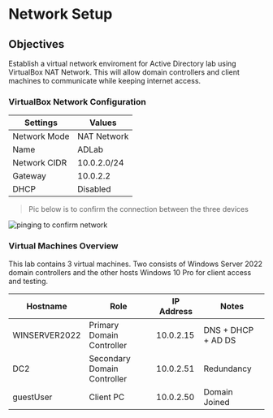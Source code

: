 # Network Setup

  ## Objectives
  Establish a virtual network enviroment for Active Directory lab using VirtualBox NAT Network. This will allow domain controllers and client machines to communicate while keeping internet access.

  ### VirtualBox Network Configuration

  | Settings | Values |
  | ------ | ----- |
  | Network Mode | NAT Network |
  | Name | ADLab |
  | Network CIDR | 10.0.2.0/24 |
  | Gateway | 10.0.2.2 |
  | DHCP | Disabled |

 > Pic below is to confirm the connection between the three devices
  
![pinging to confirm network](https://github.com/user-attachments/assets/f2c55d1d-c2cc-4295-914b-ad743a9a3bb3)

### Virtual Machines Overview
This lab contains 3 virtual machines. Two consists of Windows Server 2022 domain controllers and the other hosts Windows 10 Pro for client access and testing.

| Hostname | Role | IP Address | Notes |
| -----| ----- | ----- | ----- |
| WINSERVER2022 | Primary Domain Controller | 10.0.2.15 | DNS + DHCP + AD DS |
| DC2 | Secondary Domain Controller | 10.0.2.51 | Redundancy |
| guestUser | Client PC | 10.0.2.50 | Domain Joined |
